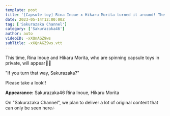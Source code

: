 ```yaml
---
template: post
title: '[Capsule toy] Rina Inoue x Hikaru Morita turned it around! The result of the mystery gacha is...!?'
date: 2023-05-14T12:00:00Z
tag: ['Sakurazaka Channel']
category: ['Sakurazaka46']
author: auto 
videoID: -xXQnAGZ9ws
subTitle: -xXQnAGZ9ws.vtt
---
```

This time, Rina Inoue and Hikaru Morita, who are spinning capsule toys in private, will appear🦒🌱

"If you turn that way, Sakurazaka?"

Please take a look!! ️

**Appearance:** Sakurazaka46 Rina Inoue, Hikaru Morita

On "Sakurazaka Channel", we plan to deliver a lot of original content that can only be seen here🎶